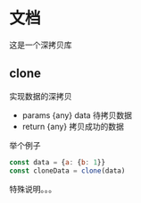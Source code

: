 # 文档
这是一个深拷贝库

## clone
实现数据的深拷贝
- params {any} data 待拷贝数据
- return {any} 拷贝成功的数据


举个例子
``` js 
const data = {a: {b: 1}}
const cloneData = clone(data)
```

特殊说明。。。